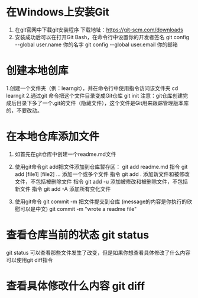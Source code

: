 # 在Windows上安装Git
  1. 在git官网中下载git安装程序 下载地址：https://git-scm.com/downloads
  2. 安装成功后可以在打开Git Bash，在命令行中设置你的开发者签名
    git config --global user.name 你的名字
    git config --global user.email 你的邮箱

# 创建本地创库
  1.创建一个文件夹（例：learngit），并在命令行中使用指令访问该文件夹
    cd learngit
  2.通过git 命令把这个文件目录变成Git仓库
    git init
注意：git仓库创建完成后目录下多了一个.git的文件（隐藏文件），这个文件是Git用来跟踪管理版本库的，不要改动。

# 在本地仓库添加文件
  1. 如首先在git仓库中创建一个readme.md文件
  2. 使用git命令git add把文件添加到仓库暂存区：
    git add readme.md
    指令 git add [file1] [file2] ... 添加一个或多个文件
    指令 git add . 添加新文件和被修改文件，不包括被删除文件
    指令 git add -u 添加被修改和被删除文件，不包括新文件
    指令 git add -A 添加所有变化文件

  3. 使用git命令 git commit -m <message> 把文件提交到仓库 (message的内容是你执行的欣慰可以是中文)
    git commit -m "wrote a readme file"

# 查看仓库当前的状态 git status
  git status 可以查看那些文件发生了改变，但是如果你想查看具体修改了什么内容可以使用git diff指令
# 查看具体修改什么内容 git diff
  
